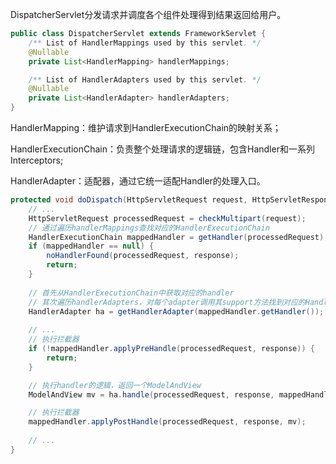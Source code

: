 DispatcherServlet分发请求并调度各个组件处理得到结果返回给用户。



```java
public class DispatcherServlet extends FrameworkServlet {
	/** List of HandlerMappings used by this servlet. */
	@Nullable
	private List<HandlerMapping> handlerMappings;

	/** List of HandlerAdapters used by this servlet. */
	@Nullable
	private List<HandlerAdapter> handlerAdapters;
}
```

HandlerMapping：维护请求到HandlerExecutionChain的映射关系；

HandlerExecutionChain：负责整个处理请求的逻辑链，包含Handler和一系列Interceptors;

HandlerAdapter：适配器，通过它统一适配Handler的处理入口。



```java
protected void doDispatch(HttpServletRequest request, HttpServletResponse response) throws Exception {
    // ...
    HttpServletRequest processedRequest = checkMultipart(request);
    // 通过遍历handlerMappings查找对应的HandlerExecutionChain
    HandlerExecutionChain mappedHandler = getHandler(processedRequest);
    if (mappedHandler == null) {
        noHandlerFound(processedRequest, response);
        return;
    }
    
    // 首先从HandlerExecutionChain中获取对应的handler
    // 其次遍历handlerAdapters，对每个adapter调用其support方法找到对应的HandlerAdapter
    HandlerAdapter ha = getHandlerAdapter(mappedHandler.getHandler());
    
    // ...
    // 执行拦截器
    if (!mappedHandler.applyPreHandle(processedRequest, response)) {
        return;
    }

    // 执行handler的逻辑，返回一个ModelAndView
    ModelAndView mv = ha.handle(processedRequest, response, mappedHandler.getHandler());

	// 执行拦截器
    mappedHandler.applyPostHandle(processedRequest, response, mv);
    
    // ...
}
```

